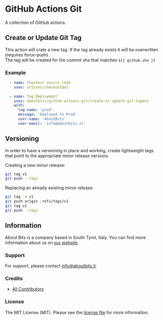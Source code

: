 # GitHub Actions Git

A collection of GitHub actions.

## Create or Update Git Tag
This action will crate a new tag. If the tag already exists it will be overwritten (requires force-push).  
The tag will be created for the commit sha that matches `${{ github.sha }}`

### Example

```yaml
  - name: Checkout source code
    uses: actions/checkout@v3
    
  - name: Tag Deployment
    uses: aboutbits/github-actions-git/create-or-update-git-tag@v1
    with:
      tag-name: 'prod'
      message: 'Deployed to Prod'
      user-name: 'AboutBits'
      user-email: 'info@aboutbits.it'
```

## Versioning

In order to have a versioning in place and working, create lightweight tags that point to the appropriate minor release versions.

Creating a new minor release:

```bash
git tag v1
git push --tags
```

Replacing an already existing minor release:

```bash
git tag -d v1
git push origin :refs/tags/v1
git tag v1
git push --tags
```

## Information

About Bits is a company based in South Tyrol, Italy. You can find more information about us on [our website](https://aboutbits.it).

### Support

For support, please contact [info@aboutbits.it](mailto:info@aboutbits.it).

### Credits

- [All Contributors](../../contributors)

### License

The MIT License (MIT). Please see the [license file](license.md) for more information.
